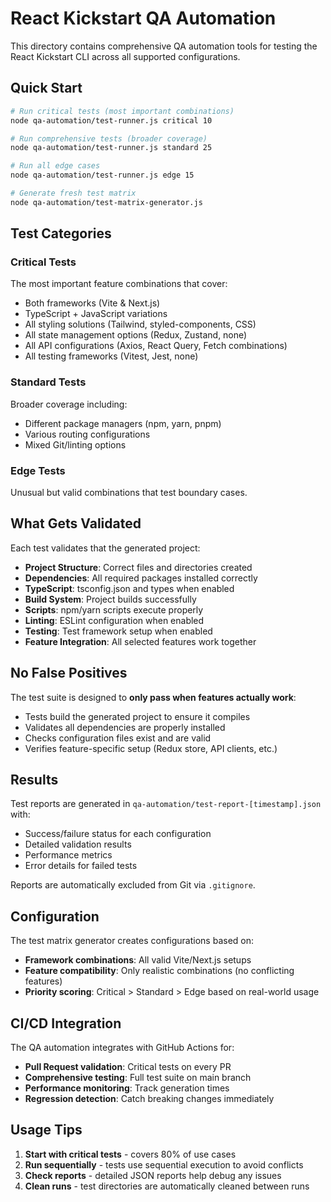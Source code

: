 # React Kickstart QA Automation

This directory contains comprehensive QA automation tools for testing the React Kickstart CLI across all supported configurations.

## Quick Start

```bash
# Run critical tests (most important combinations)
node qa-automation/test-runner.js critical 10

# Run comprehensive tests (broader coverage)
node qa-automation/test-runner.js standard 25

# Run all edge cases
node qa-automation/test-runner.js edge 15

# Generate fresh test matrix
node qa-automation/test-matrix-generator.js
```

## Test Categories

### Critical Tests

The most important feature combinations that cover:

- Both frameworks (Vite & Next.js)
- TypeScript + JavaScript variations
- All styling solutions (Tailwind, styled-components, CSS)
- All state management options (Redux, Zustand, none)
- All API configurations (Axios, React Query, Fetch combinations)
- All testing frameworks (Vitest, Jest, none)

### Standard Tests

Broader coverage including:

- Different package managers (npm, yarn, pnpm)
- Various routing configurations
- Mixed Git/linting options

### Edge Tests

Unusual but valid combinations that test boundary cases.

## What Gets Validated

Each test validates that the generated project:

- **Project Structure**: Correct files and directories created
- **Dependencies**: All required packages installed correctly
- **TypeScript**: tsconfig.json and types when enabled
- **Build System**: Project builds successfully
- **Scripts**: npm/yarn scripts execute properly
- **Linting**: ESLint configuration when enabled
- **Testing**: Test framework setup when enabled
- **Feature Integration**: All selected features work together

## No False Positives

The test suite is designed to **only pass when features actually work**:

- Tests build the generated project to ensure it compiles
- Validates all dependencies are properly installed
- Checks configuration files exist and are valid
- Verifies feature-specific setup (Redux store, API clients, etc.)

## Results

Test reports are generated in `qa-automation/test-report-[timestamp].json` with:

- Success/failure status for each configuration
- Detailed validation results
- Performance metrics
- Error details for failed tests

Reports are automatically excluded from Git via `.gitignore`.

## Configuration

The test matrix generator creates configurations based on:

- **Framework combinations**: All valid Vite/Next.js setups
- **Feature compatibility**: Only realistic combinations (no conflicting features)
- **Priority scoring**: Critical > Standard > Edge based on real-world usage

## CI/CD Integration

The QA automation integrates with GitHub Actions for:

- **Pull Request validation**: Critical tests on every PR
- **Comprehensive testing**: Full test suite on main branch
- **Performance monitoring**: Track generation times
- **Regression detection**: Catch breaking changes immediately

## Usage Tips

1. **Start with critical tests** - covers 80% of use cases
2. **Run sequentially** - tests use sequential execution to avoid conflicts
3. **Check reports** - detailed JSON reports help debug any issues
4. **Clean runs** - test directories are automatically cleaned between runs
